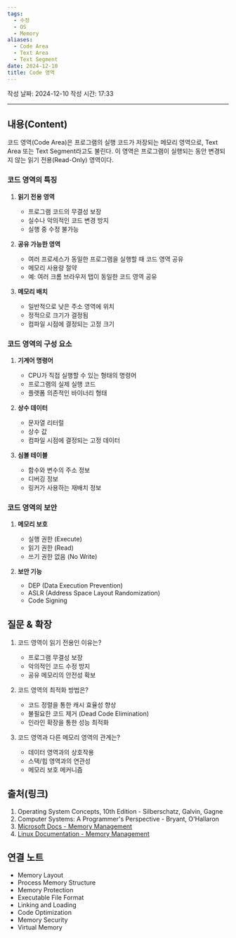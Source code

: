 ```yaml
---
tags:
  - 수정
  - OS
  - Memory
aliases:
  - Code Area
  - Text Area
  - Text Segment
date: 2024-12-10
title: Code 영역
---
```


작성 날짜: 2024-12-10
작성 시간: 17:33

----

## 내용(Content)

코드 영역(Code Area)은 프로그램의 실행 코드가 저장되는 메모리 영역으로, Text Area 또는 Text Segment라고도 불린다. 이 영역은 프로그램이 실행되는 동안 변경되지 않는 읽기 전용(Read-Only) 영역이다.

### 코드 영역의 특징

1. **읽기 전용 영역**
   - 프로그램 코드의 무결성 보장
   - 실수나 악의적인 코드 변경 방지
   - 실행 중 수정 불가능

2. **공유 가능한 영역**
   - 여러 프로세스가 동일한 프로그램을 실행할 때 코드 영역 공유
   - 메모리 사용량 절약
   - 예: 여러 크롬 브라우저 탭이 동일한 코드 영역 공유

3. **메모리 배치**
   - 일반적으로 낮은 주소 영역에 위치
   - 정적으로 크기가 결정됨
   - 컴파일 시점에 결정되는 고정 크기

### 코드 영역의 구성 요소

1. **기계어 명령어**
   - CPU가 직접 실행할 수 있는 형태의 명령어
   - 프로그램의 실제 실행 코드
   - 플랫폼 의존적인 바이너리 형태

2. **상수 데이터**
   - 문자열 리터럴
   - 상수 값
   - 컴파일 시점에 결정되는 고정 데이터

3. **심볼 테이블**
   - 함수와 변수의 주소 정보
   - 디버깅 정보
   - 링커가 사용하는 재배치 정보

### 코드 영역의 보안

1. **메모리 보호**
   - 실행 권한 (Execute)
   - 읽기 권한 (Read)
   - 쓰기 권한 없음 (No Write)

2. **보안 기능**
   - DEP (Data Execution Prevention)
   - ASLR (Address Space Layout Randomization)
   - Code Signing

## 질문 & 확장

1. 코드 영역이 읽기 전용인 이유는?
   - 프로그램 무결성 보장
   - 악의적인 코드 수정 방지
   - 공유 메모리의 안전성 확보

2. 코드 영역의 최적화 방법은?
   - 코드 정렬을 통한 캐시 효율성 향상
   - 불필요한 코드 제거 (Dead Code Elimination)
   - 인라인 확장을 통한 성능 최적화

3. 코드 영역과 다른 메모리 영역의 관계는?
   - 데이터 영역과의 상호작용
   - 스택/힙 영역과의 연관성
   - 메모리 보호 메커니즘

## 출처(링크)

1. Operating System Concepts, 10th Edition - Silberschatz, Galvin, Gagne
2. Computer Systems: A Programmer's Perspective - Bryant, O'Hallaron
3. [Microsoft Docs - Memory Management](https://docs.microsoft.com/en-us/windows/win32/memory/memory-management)
4. [Linux Documentation - Memory Management](https://www.kernel.org/doc/html/latest/admin-guide/mm/index.html)

## 연결 노트

- Memory Layout
- Process Memory Structure
- Memory Protection
- Executable File Format
- Linking and Loading
- Code Optimization
- Memory Security
- Virtual Memory

